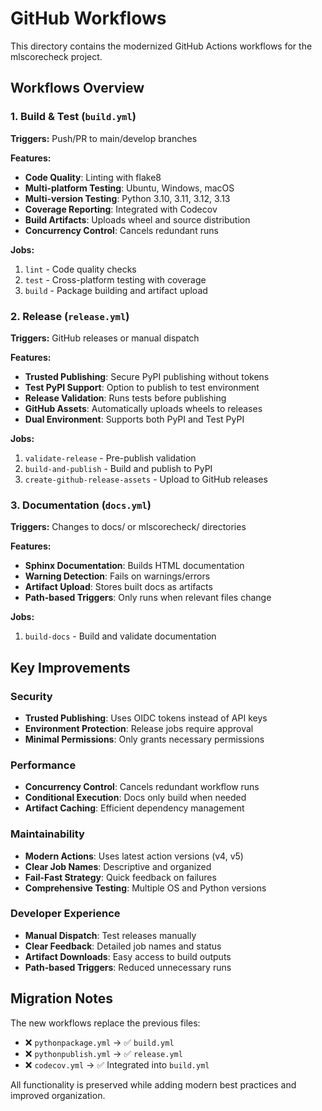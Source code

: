 # GitHub Workflows

This directory contains the modernized GitHub Actions workflows for the mlscorecheck project.

## Workflows Overview

### 1. **Build & Test** (`build.yml`)
**Triggers:** Push/PR to main/develop branches

**Features:**
- **Code Quality**: Linting with flake8
- **Multi-platform Testing**: Ubuntu, Windows, macOS
- **Multi-version Testing**: Python 3.10, 3.11, 3.12, 3.13
- **Coverage Reporting**: Integrated with Codecov
- **Build Artifacts**: Uploads wheel and source distribution
- **Concurrency Control**: Cancels redundant runs

**Jobs:**
1. `lint` - Code quality checks
2. `test` - Cross-platform testing with coverage
3. `build` - Package building and artifact upload

### 2. **Release** (`release.yml`)
**Triggers:** GitHub releases or manual dispatch

**Features:**
- **Trusted Publishing**: Secure PyPI publishing without tokens
- **Test PyPI Support**: Option to publish to test environment
- **Release Validation**: Runs tests before publishing
- **GitHub Assets**: Automatically uploads wheels to releases
- **Dual Environment**: Supports both PyPI and Test PyPI

**Jobs:**
1. `validate-release` - Pre-publish validation
2. `build-and-publish` - Build and publish to PyPI
3. `create-github-release-assets` - Upload to GitHub releases

### 3. **Documentation** (`docs.yml`)
**Triggers:** Changes to docs/ or mlscorecheck/ directories

**Features:**
- **Sphinx Documentation**: Builds HTML documentation
- **Warning Detection**: Fails on warnings/errors
- **Artifact Upload**: Stores built docs as artifacts
- **Path-based Triggers**: Only runs when relevant files change

**Jobs:**
1. `build-docs` - Build and validate documentation

## Key Improvements

### Security
- **Trusted Publishing**: Uses OIDC tokens instead of API keys
- **Environment Protection**: Release jobs require approval
- **Minimal Permissions**: Only grants necessary permissions

### Performance
- **Concurrency Control**: Cancels redundant workflow runs
- **Conditional Execution**: Docs only build when needed
- **Artifact Caching**: Efficient dependency management

### Maintainability
- **Modern Actions**: Uses latest action versions (v4, v5)
- **Clear Job Names**: Descriptive and organized
- **Fail-Fast Strategy**: Quick feedback on failures
- **Comprehensive Testing**: Multiple OS and Python versions

### Developer Experience
- **Manual Dispatch**: Test releases manually
- **Clear Feedback**: Detailed job names and status
- **Artifact Downloads**: Easy access to build outputs
- **Path-based Triggers**: Reduced unnecessary runs

## Migration Notes

The new workflows replace the previous files:
- ❌ `pythonpackage.yml` → ✅ `build.yml`
- ❌ `pythonpublish.yml` → ✅ `release.yml`
- ❌ `codecov.yml` → ✅ Integrated into `build.yml`

All functionality is preserved while adding modern best practices and improved organization.
